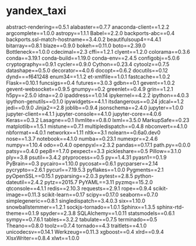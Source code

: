 # yandex_taxi
abstract-rendering==0.5.1
alabaster==0.7.7
anaconda-client==1.2.2
argcomplete==1.0.0
astropy==1.1.1
Babel==2.2.0
backports-abc==0.4
backports.ssl-match-hostname==3.4.0.2
beautifulsoup4==4.4.1
bitarray==0.8.1
blaze==0.9.0
bokeh==0.11.0
boto==2.39.0
Bottleneck==1.0.0
cdecimal==2.3
cffi==1.2.1
clyent==1.2.0
colorama==0.3.6
conda==3.19.1
conda-build==1.19.0
conda-env==2.4.5
configobj==5.0.6
cryptography==0.9.1
cycler==0.9.0
Cython==0.23.4
cytoolz==0.7.5
datashape==0.5.0
decorator==4.0.6
docopt==0.6.2
docutils==0.12
dynd===f641248
enum34==1.1.2
et-xmlfile==1.0.1
fastcache==1.0.2
Flask==0.10.1
funcsigs==0.4
futures==3.0.3
gdbn==0.1
gevent==1.0.2
gevent-websocket==0.9.5
gnumpy==0.2
greenlet==0.4.9
grin==1.2.1
h5py==2.5.0
idna==2.0
ipaddress==1.0.14
ipykernel==4.2.2
ipython==4.0.3
ipython-genutils==0.1.0
ipywidgets==4.1.1
itsdangerous==0.24
jdcal==1.2
jedi==0.9.0
Jinja2==2.8
joblib==0.9.4
jsonschema==2.4.0
jupyter==1.0.0
jupyter-client==4.1.1
jupyter-console==4.1.0
jupyter-core==4.0.6
Keras==0.3.2
Lasagne==0.1
llvmlite==0.8.0
lxml==3.5.0
MarkupSafe==0.23
matplotlib==1.5.1
mistune==0.7.1
multipledispatch==0.4.8
nbconvert==4.1.0
nbformat==4.0.1
networkx==1.11
nltk==3.1
nolearn==0.6a0.dev0
nose==1.3.7
notebook==4.1.0
numba==0.23.1
numexpr==2.4.6
numpy==1.10.4
odo==0.4.0
openpyxl==2.3.2
pandas==0.17.1
path.py==0.0.0
patsy==0.4.0
pep8==1.7.0
pexpect==3.3
pickleshare==0.5
Pillow==3.1.0
ply==3.8
psutil==3.4.2
ptyprocess==0.5
py==1.4.31
pyasn1==0.1.9
PyBrain==0.3
pycairo==1.10.0
pycosat==0.6.1
pycparser==2.14
pycrypto==2.6.1
pycurl==7.19.5.3
pyflakes==1.0.0
Pygments==2.1
pyOpenSSL==0.15.1
pyparsing==2.0.3
pytest==2.8.5
python-dateutil==2.4.2
pytz==2015.7
PyYAML==3.11
pyzmq==15.2.0
qtconsole==4.1.1
redis==2.10.3
requests==2.9.1
rope==0.9.4
scikit-image==0.11.3
scikit-learn==0.17
scipy==0.17.0
seaborn==0.7.0
simplegeneric==0.8.1
singledispatch==3.4.0.3
six==1.10.0
snowballstemmer==1.2.1
sockjs-tornado==1.0.1
Sphinx==1.3.5
sphinx-rtd-theme==0.1.9
spyder==2.3.8
SQLAlchemy==1.0.11
statsmodels==0.6.1
sympy==0.7.6.1
tables==3.2.2
tabulate==0.7.5
terminado==0.5
Theano==0.8.0
toolz==0.7.4
tornado==4.3
traitlets==4.1.0
unicodecsv==0.14.1
Werkzeug==0.11.3
xgboost==0.4
xlrd==0.9.4
XlsxWriter==0.8.4
xlwt==1.0.0
